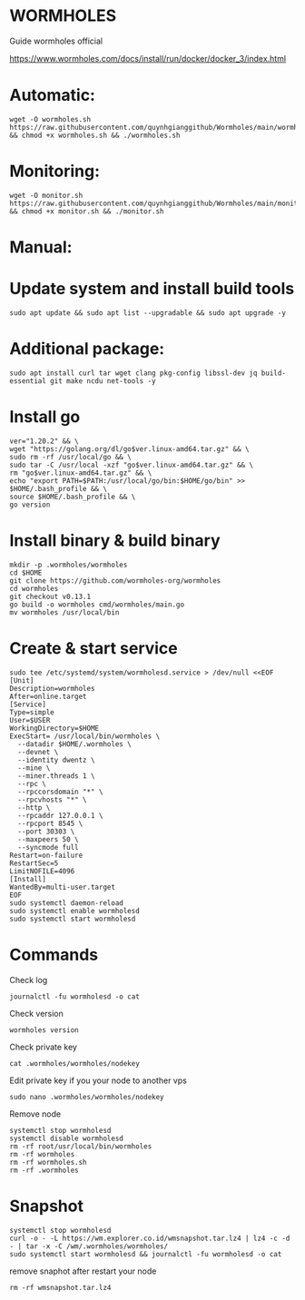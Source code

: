 # WORMHOLES
Guide wormholes official

https://www.wormholes.com/docs/install/run/docker/docker_3/index.html

# Automatic:
```
wget -O wormholes.sh https://raw.githubusercontent.com/quynhgianggithub/Wormholes/main/wormholes.sh && chmod +x wormholes.sh && ./wormholes.sh
```
# Monitoring:
```
wget -O monitor.sh https://raw.githubusercontent.com/quynhgianggithub/Wormholes/main/monitor.sh && chmod +x monitor.sh && ./monitor.sh
```
# Manual: 
# Update system and install build tools
```
sudo apt update && sudo apt list --upgradable && sudo apt upgrade -y
```
# Additional package:
```
sudo apt install curl tar wget clang pkg-config libssl-dev jq build-essential git make ncdu net-tools -y
```
# Install go
```
ver="1.20.2" && \
wget "https://golang.org/dl/go$ver.linux-amd64.tar.gz" && \
sudo rm -rf /usr/local/go && \
sudo tar -C /usr/local -xzf "go$ver.linux-amd64.tar.gz" && \
rm "go$ver.linux-amd64.tar.gz" && \
echo "export PATH=$PATH:/usr/local/go/bin:$HOME/go/bin" >> $HOME/.bash_profile && \
source $HOME/.bash_profile && \
go version
```
# Install binary & build binary
```
mkdir -p .wormholes/wormholes
cd $HOME
git clone https://github.com/wormholes-org/wormholes
cd wormholes
git checkout v0.13.1
go build -o wormholes cmd/wormholes/main.go
mv wormholes /usr/local/bin
```
# Create & start service
```
sudo tee /etc/systemd/system/wormholesd.service > /dev/null <<EOF
[Unit]
Description=wormholes
After=online.target
[Service]
Type=simple
User=$USER
WorkingDirectory=$HOME
ExecStart= /usr/local/bin/wormholes \
  --datadir $HOME/.wormholes \
  --devnet \
  --identity dwentz \
  --mine \
  --miner.threads 1 \
  --rpc \
  --rpccorsdomain "*" \
  --rpcvhosts "*" \
  --http \
  --rpcaddr 127.0.0.1 \
  --rpcport 8545 \
  --port 30303 \
  --maxpeers 50 \
  --syncmode full
Restart=on-failure
RestartSec=5
LimitNOFILE=4096
[Install]
WantedBy=multi-user.target
EOF
sudo systemctl daemon-reload
sudo systemctl enable wormholesd
sudo systemctl start wormholesd
```
# Commands
Check log
```
journalctl -fu wormholesd -o cat
```
Check version
```
wormholes version
```
Check private key
```
cat .wormholes/wormholes/nodekey
```
Edit private key if you your node to another vps
```
sudo nano .wormholes/wormholes/nodekey
```
Remove node
```
systemctl stop wormholesd
systemctl disable wormholesd
rm -rf root/usr/local/bin/wormholes
rm -rf wormholes
rm -rf wormholes.sh
rm -rf .wormholes
```
# Snapshot
```
systemctl stop wormholesd
curl -o - -L https://wm.explorer.co.id/wmsnapshot.tar.lz4 | lz4 -c -d - | tar -x -C /wm/.wormholes/wormholes/
sudo systemctl start wormholesd && journalctl -fu wormholesd -o cat
```
remove snaphot after restart your node
```
rm -rf wmsnapshot.tar.lz4
```
